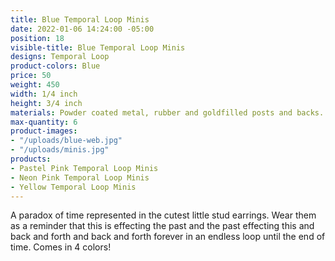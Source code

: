 ```yaml
---
title: Blue Temporal Loop Minis
date: 2022-01-06 14:24:00 -05:00
position: 18
visible-title: Blue Temporal Loop Minis
designs: Temporal Loop
product-colors: Blue
price: 50
weight: 450
width: 1/4 inch
height: 3/4 inch
materials: Powder coated metal, rubber and goldfilled posts and backs.
max-quantity: 6
product-images:
- "/uploads/blue-web.jpg"
- "/uploads/minis.jpg"
products:
- Pastel Pink Temporal Loop Minis
- Neon Pink Temporal Loop Minis
- Yellow Temporal Loop Minis
---
```


A paradox of time represented in the cutest little stud earrings. Wear them as a reminder that this is effecting the past and the past effecting this and back and forth and back and forth forever in an endless loop until the end of time. Comes in 4 colors!